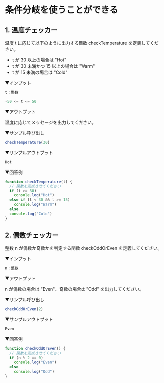 # 条件分岐を使うことができる

## 1. 温度チェッカー

温度 t に応じて以下のように出力する関数 checkTemperature を定義してください。

- t が 30 以上の場合は "Hot"
- t が 30 未満かつ 15 以上の場合は "Warm"
- t が 15 未満の場合は "Cold"

▼インプット

```js
t：整数

-50 <= t <= 50
```

▼アウトプット

温度に応じてメッセージを出力してください。

▼サンプル呼び出し

```js
checkTemperature(30)
```

▼サンプルアウトプット

```js
Hot
```

▼回答例

```js
function checkTemperature(t) {
  // 関数を完成させてください
  if (t >= 30)
    console.log("Hot")
  else if (t < 30 && t >= 15)
    console.log("Warm")
  else
  console.log("Cold")
}
```

## 2. 偶数チェッカー

整数 n が偶数か奇数かを判定する関数 checkOddOrEven を定義してください。

▼インプット

```js
n：整数
```

▼アウトプット

n が偶数の場合は "Even"、奇数の場合は "Odd" を出力してください。

▼サンプル呼び出し

```js
checkOddOrEven(2)
```

▼サンプルアウトプット

```js
Even
```

▼回答例

```js
function checkOddOrEven() {
  // 関数を完成させてください
  if (n % 2 == 0)
    console.log("Even")
  else
    console.log("Odd")
}
```
